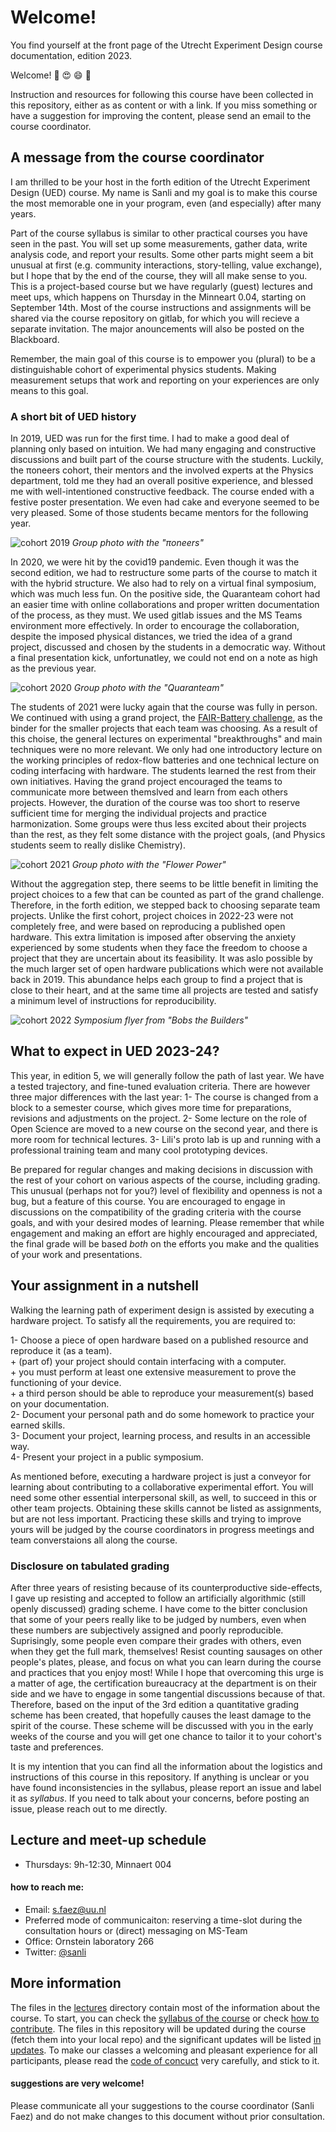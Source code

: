 # Welcome!

You find yourself at the front page of the Utrecht Experiment Design course documentation, edition 2023. 

Welcome! :confetti_ball: :heart_eyes: :smile: :confetti_ball:

Instruction and resources for following this course have been collected in this repository, either as as content or with a link. If you miss something or have a suggestion for improving the content, please send an email to the course coordinator.

## A message from the course coordinator
 
I am thrilled to be your host in the forth edition of the Utrecht Experiment Design (UED) course. 
My name is Sanli and my goal is to make this course the most memorable one in your program, even (and especially) after many years.

Part of the course syllabus is similar to other practical courses you have seen in the past. 
You will set up some measurements, gather data, write analysis code, and report your results. 
Some other parts might seem a bit unusual at first (e.g. community interactions, story-telling, value exchange), but I hope that by the end of the course, they will all make sense to you. 
This is a project-based course but we have regularly (guest) lectures and meet ups, which happens on Thursday in the Minneart 0.04, starting on September 14th. Most of the course instructions and assignments will be shared via the course repository on gitlab, for which you will recieve a separate invitation. The major anouncements will also be posted on the Blackboard.

Remember, the main goal of this course is to empower you (plural) to be a distinguishable cohort of experimental physics students. 
Making measurement setups that work and reporting on your experiences are only means to this goal.

### A short bit of UED history 

In 2019, UED was run for the first time. 
I had to make a good deal of planning only based on intuition. 
We had many engaging and constructive discussions and built part of the course structure with the students. 
Luckily, the πoneers cohort, their mentors and the involved experts at the Physics department, told me they had an overall positive experience, and blessed me with well-intentioned constructive feedback. 
The course ended with a festive poster presentation. 
We even had cake and everyone seemed to be very pleased. 
Some of those students became mentors for the following year. 

![cohort 2019](./images/UED2019_pioneers.JPG)
*Group photo with the "πoneers"*

In 2020, we were hit by the covid19 pandemic. 
Even though it was the second edition, we had to restructure some parts of the course to match it with the hybrid structure. 
We also had to rely on a virtual final symposium, which was much less fun. 
On the positive side, the Quaranteam cohort had an easier time with online collaborations and proper written documentation of the process, as they must. 
We used gitlab issues and the MS Teams environment more effectively. 
In order to encourage the collaboration, despite the imposed physical distances, we tried the idea of a grand project, discussed and chosen by the students in a democratic way. 
Without a final presentation kick, unfortunatley, we could not end on a note as high as the previous year. 

![cohort 2020](./images/UED2020_quaranteam.png)
*Group photo with the "Quaranteam"*

The students of 2021 were lucky again that the course was fully in person. 
We continued with using a grand project, the [FAIR-Battery challenge](https://fairbattery.dev), as the binder for the smaller projects that each team was choosing. As a result of this choise, the general lectures on experimental "breakthroughs" and main techniques were no more relevant. 
We only had one introductory lecture on the working principles of redox-flow batteries and one technical lecture on coding interfacing with hardware. 
The students learned the rest from their own initiatives.
Having the grand project encouraged the teams to communicate more between themslved and learn from each others projects. 
However, the duration of the course was too short to reserve sufficient time for merging the individual projects and practice harmonization. 
Some groups were thus less excited about their projects than the rest, as they felt some distance with the project goals, (and Physics students seem to really dislike Chemistry).


![cohort 2021](./images/UED2021_flowerpower.JPG)
*Group photo with the "Flower Power"*

Without the aggregation step, there seems to be little benefit in limiting the project choices to a few that can be counted as part of the grand challenge.
Therefore, in the forth edition, we stepped back to choosing separate team projects. 
Unlike the first cohort, project choices in 2022-23 were not completely free, and were based on reproducing a published open hardware. 
This extra limitation is imposed after observing the anxiety experienced by some students when they face the freedom to choose a project that they are uncertain about its feasibility. 
It was aslo possible by the much larger set of open hardware publications which were not available back in 2019.
This abundance helps each group to find a project that is close to their heart, and at the same time all projects are tested and satisfy a minimum level of instructions for reproducibility.

![cohort 2022](images/UED2022poster.png)
*Symposium flyer from "Bobs the Builders"*

## What to expect in UED 2023-24?

This year, in edition 5, we will generally follow the path of last year. We have a tested trajectory, and fine-tuned evaluation criteria.
There are however three major differences with the last year:
    1- The course is changed from a block to a semester course, which gives more time for preparations, revisions and adjustments on the project.
    2- Some lecture on the role of Open Science are moved to a new course on the second year, and there is more room for technical lectures.
    3- Lili's proto lab is up and running with a professional training team and many cool prototyping devices.
       
Be prepared for regular changes and making decisions in discussion with the rest of your cohort on various aspects of the course, including grading. 
This unusual (perhaps not for you?) level of flexibility and openness is not a bug, but a feature of this course. 
You are encouraged to engage in discussions on the compatibility of the grading criteria with the course goals, and with your desired modes of learning.
Please remember that while engagement and making an effort are highly encouraged and appreciated, the final grade will be based *both* on the efforts you make and the qualities of your work and presentations. 

## Your assignment in a nutshell

Walking the learning path of experiment design is assisted by executing a hardware project. To satisfy all the requirements, you are required to:

1- Choose a piece of open hardware based on a published resource and reproduce it (as a team).  
    + (part of) your project should contain interfacing with a computer.  
    + you must perform at least one extensive measurement to prove the functioning of your device.  
    + a third person should be able to reproduce your measurement(s) based on your documentation.  
2- Document your personal path and do some homework to practice your earned skills.  
3- Document your project, learning process, and results in an accessible way.  
4- Present your project in a public symposium.    
 
As mentioned before, executing a hardware project is just a conveyor for learning about contributing to a collaborative experimental effort. 
You will need some other essential interpersonal skill, as well, to succeed in this or other team projects. Obtaining these skills cannot be listed as assignments, but are not less important. 
Practicing these skills and trying to improve yours will be judged by the course coordinators in progress meetings and team converstaions all along the course.

### Disclosure on tabulated grading
After three years of resisting because of its counterproductive side-effects, I gave up resisting and accepted to follow an artificially algorithmic (still openly discussed) grading scheme. 
I have come to the bitter conclusion that some of your peers really like to be judged by numbers, even when these numbers are subjectively assigned and poorly reproducible.
Suprisingly, some people even compare their grades with others, even when they get the full mark, themselves!
Resist counting sausages on other people's plates, please, and focus on what you can learn during the course and practices that you enjoy most!
While I hope that overcoming this urge is a matter of age, the certification bureaucracy at the department is on their side and we have to engage in some tangential discussions because of that.
Therefore, based on the input of the 3rd edition a quantitative grading scheme has been created, that hopefully causes the least damage to the spirit of the course. These scheme will be discussed with you in the early weeks of the course and you will get one chance to tailor it to your cohort's taste and preferences.

It is my intention that you can find all the information about the logistics and instructions of this course in this repository. 
If anything is unclear or you have found inconsistencies in the syllabus, please report an issue and label it as _syllabus_. 
If you need to talk about your concerns, before posting an issue, please reach out to me directly. 

## Lecture and meet-up schedule
+ Thursdays: 9h-12:30, Minnaert 004

#### how to reach me:
+ Email: s.faez@uu.nl 
+ Preferred mode of communicaiton: reserving a time-slot during the consultation hours or (direct) messaging on MS-Team
+ Office: Ornstein laboratory 266 
+ Twitter: [@sanli](https://twitter.com/sanli/)

## More information

The files in the [lectures](./lectures/) directory contain most of the information about the course. 
To start, you can check the [syllabus of the course](Syllabus_2023.md) or check [how to contribute](CONTRIBUTING.md). 
The files in this repository will be updated during the course (fetch them into your local repo) and the significant updates will be listed [in updates](UPDATES.md). 
To make our classes a welcoming and pleasant experience for all participants, please read the [code of concuct](CODE_OF_CONDUCT.md) very carefully, and stick to it.

#### suggestions are very welcome!
Please communicate all your suggestions to the course coordinator (Sanli Faez) and do not make changes to this document without prior consultation.
